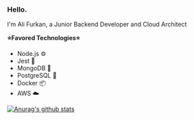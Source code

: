 ### Hello.

I'm Ali Furkan, a Junior Backend Developer and Cloud Architect

**:star:Favored Technologies:star:**
- Node.js ⚙️
- Jest 🧪
- MongoDB 📁
- PostgreSQL 📁
- Docker :package:
- AWS :cloud:


[![Anurag's github stats](https://github-readme-stats.vercel.app/api?username=fdemirbas7&?count_private=true&theme=radical&show_icons=true)](https://github.com/fdemirbas7/github-readme-stats)

